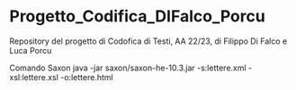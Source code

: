 # Progetto_Codifica_DIFalco_Porcu
Repository del progetto di Codofica di Testi, AA 22/23, di Filippo Di Falco e Luca Porcu

Comando Saxon
java -jar saxon/saxon-he-10.3.jar -s:lettere.xml -xsl:lettere.xsl -o:lettere.html
